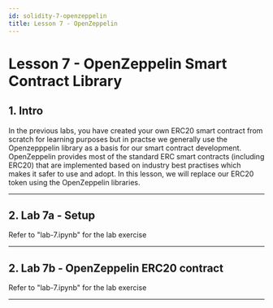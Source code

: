 ```yaml
---
id: solidity-7-openzeppelin
title: Lesson 7 - OpenZeppelin
---
```

# Lesson 7 - OpenZeppelin Smart Contract Library

## 1. Intro

In the previous labs, you have created your own ERC20 smart contract from scratch for learning purposes but in practse we generally use the Openzepppelin library as a basis for our smart contract development. OpenZeppelin provides most of the standard ERC smart contracts (including ERC20) that are implemented based on industry best practises which makes it safer to use and adopt. In this lesson, we will replace our ERC20 token using the OpenZeppelin libraries.

---

## 2. Lab 7a - Setup

Refer to "lab-7.ipynb" for the lab exercise

---

## 2. Lab 7b - OpenZeppelin ERC20 contract

Refer to "lab-7.ipynb" for the lab exercise

---